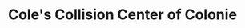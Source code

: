 ---
title: "Cole's Collision Center of Colonie"
url: /albany/coles-collision-center-of-colonie/
shop: Autowerkstatt
---